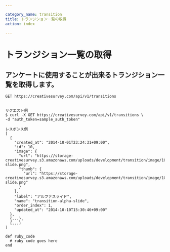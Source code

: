 ```yaml
---

category_name: transition
title: トランジション一覧の取得
action: index

---
```


# トランジション一覧の取得

## アンケートに使用することが出来るトランジション一覧を取得します。

`GET https://creativesurvey.com/api/v1/transitions`

~~~

リクエスト例
$ curl -X GET https://creativesurvey.com/api/v1/transitions \
-d "auth_token=sample_auth_token"

レスポンス例
[
  {
    "created_at": "2014-10-01T23:24:31+09:00",
    "id": 10,
    "image": {
      "url": "https://storage-creativesurvey.s3.amazonaws.com/uploads/development/transition/image/10/alpha-slide.png",
      "thumb": {
        "url": "https://storage-creativesurvey.s3.amazonaws.com/uploads/development/transition/image/10/thumb_alpha-slide.png"
      }
    },
    "label": "アルファスライド",
    "name": "transition-alpha-slide",
    "order_index": 1,
    "updated_at": "2014-10-10T15:30:46+09:00"
  },
  {...},
  {...}
]
~~~

 
~~~
def ruby_code
  # ruby code goes here
end
~~~

　
　
